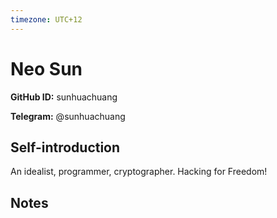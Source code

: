 ```yaml
---
timezone: UTC+12
---
```


# Neo Sun

**GitHub ID:** sunhuachuang

**Telegram:** @sunhuachuang

## Self-introduction

An idealist, programmer, cryptographer. Hacking for Freedom!

## Notes

<!-- Content_START -->


<!-- Content_END -->
